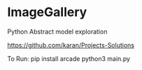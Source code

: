 # ImageGallery
Python Abstract model exploration

https://github.com/karan/Projects-Solutions

To Run:
pip install arcade
python3 main.py
